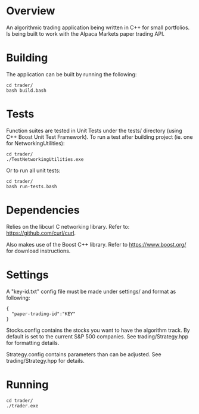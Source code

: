 # Overview
An algorithmic trading application being written in C++ for small portfolios.
Is being built to work with the Alpaca Markets paper trading API.

# Building
The application can be built by running the following:
```
cd trader/
bash build.bash
```

# Tests
Function suites are tested in Unit Tests under the tests/ directory (using C++ Boost Unit Test Framework).
To run a test after building project (ie. one for NetworkingUtilities):
```
cd trader/
./TestNetworkingUtilities.exe
```
Or to run all unit tests:
```
cd trader/
bash run-tests.bash
```

# Dependencies
Relies on the libcurl C networking library.
Refer to: https://github.com/curl/curl.

Also makes use of the Boost C++ library.
Refer to https://www.boost.org/ for download instructions.

# Settings
A "key-id.txt" config file must be made under settings/ and format as following:
```
{
  "paper-trading-id":"KEY"
}
```
Stocks.config contains the stocks you want to have the algorithm track. 
By default is set to the current S&P 500 companies. See trading/Strategy.hpp for formatting details.

Strategy.config contains parameters than can be adjusted. See trading/Strategy.hpp for details.

# Running
```
cd trader/
./trader.exe
```

